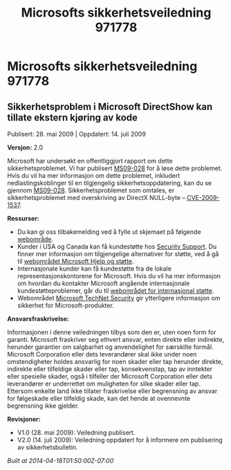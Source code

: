 ﻿---
title: Microsofts sikkerhetsveiledning 971778
TOCTitle: "971778"
ms:assetid: "971778"
ms:mtpsurl: https://technet.microsoft.com/nb-NO/library/971778(v=Security.10)
ms:contentKeyID: 61230855
ms.date: 04/18/2014
mtps_version: v=Security.10
ms.translationtype: HT
---

# Microsofts sikkerhetsveiledning 971778

## Sikkerhetsproblem i Microsoft DirectShow kan tillate ekstern kjøring av kode

Publisert: 28. mai 2009 | Oppdatert: 14. juli 2009

**Versjon:** 2.0

Microsoft har undersøkt en offentliggjort rapport om dette sikkerhetsproblemet. Vi har publisert [MS09-028](http://go.microsoft.com/fwlink/?linkid=152887) for å løse dette problemet. Hvis du vil ha mer informasjon om dette problemet, inkludert nedlastingskoblinger til en tilgjengelig sikkerhetsoppdatering, kan du se gjennom [MS09-028](http://go.microsoft.com/fwlink/?linkid=152887). Sikkerhetsproblemet som omtales, er sikkerhetsproblemet med overskriving av DirectX NULL-byte – [CVE-2009-1537](http://www.cve.mitre.org/cgi-bin/cvename.cgi?name=cve-2009-1537).

**Ressurser:**

  - Du kan gi oss tilbakemelding ved å fylle ut skjemaet på følgende [webområde](https://support.microsoft.com/common/survey.aspx?scid=sw;en;1257&amp;showpage=1&amp;ws=technet&amp;sd=tech).
  - Kunder i USA og Canada kan få kundestøtte hos [Security Support](http://go.microsoft.com/fwlink/?linkid=21131). Du finner mer informasjon om tilgjengelige alternativer for støtte, ved å gå til [webområdet Microsoft Hjelp og støtte](http://support.microsoft.com/).
  - Internasjonale kunder kan få kundestøtte fra de lokale representasjonskontorene for Microsoft. Hvis du vil ha mer informasjon om hvordan du kontakter Microsoft angående internasjonale kundestøtteproblemer, går du til [webområdet for internasjonal støtte](http://go.microsoft.com/fwlink/?linkid=21155).
  - Webområdet [Microsoft TechNet Security](http://go.microsoft.com/fwlink/?linkid=21132) gir ytterligere informasjon om sikkerhet for Microsoft-produkter.

**Ansvarsfraskrivelse:**

Informasjonen i denne veiledningen tilbys som den er, uten noen form for garanti. Microsoft fraskriver seg ethvert ansvar, enten direkte eller indirekte, herunder garantier om salgbarhet og anvendelighet for særskilte formål. Microsoft Corporation eller dets leverandører skal ikke under noen omstendigheter holdes ansvarlig for noen skader eller tap herunder direkte, indirekte eller tilfeldige skader eller tap, konsekvenstap, tap av inntekter eller spesielle skader, også i tilfeller der Microsoft Corporation eller dets leverandører er underrettet om muligheten for slike skader eller tap. Ettersom enkelte land ikke tillater fraskrivelse eller begrensning av ansvar for følgeskade eller tilfeldig skade, kan det hende at ovennevnte begrensning ikke gjelder.

**Revisjoner:**

  - V1.0 (28. mai 2009): Veiledning publisert.
  - V2.0 (14. juli 2009): Veiledning oppdatert for å informere om publisering av sikkerhetsbulletin.

*Built at 2014-04-18T01:50:00Z-07:00*

